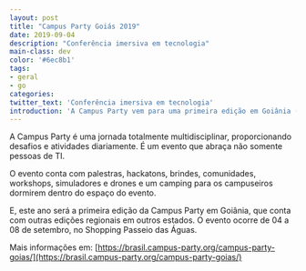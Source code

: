 ```yaml
---
layout: post
title: "Campus Party Goiás 2019"
date: 2019-09-04
description: "Conferência imersiva em tecnologia"
main-class: dev
color: '#6ec8b1'
tags:
- geral
- go
categories:
twitter_text: 'Conferência imersiva em tecnologia'
introduction: 'A Campus Party vem para uma primeira edição em Goiânia (GO) em mais um evento de imersão em cultura, tecnologia e inovação'
---
```


A Campus Party é uma jornada totalmente multidisciplinar, proporcionando desafios e atividades diariamente. É um evento que abraça não somente pessoas de TI.

O evento conta com palestras, hackatons, brindes, comunidades, workshops, simuladores e drones e um camping para os campuseiros dormirem dentro do espaço do evento.

E, este ano será a primeira edição da Campus Party em Goiânia, que conta com outras edições regionais em outros estados. O evento ocorre de 04 a 08 de setembro, no Shopping Passeio das Águas.


Mais informações em: [https://brasil.campus-party.org/campus-party-goias/](https://brasil.campus-party.org/campus-party-goias/)

